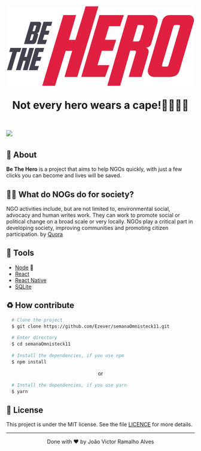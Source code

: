<h1 align="center">
	<img src="./frontend/src/assets/logo.svg"/>
	<p>Not every hero wears a cape!🦸‍♂️🦸‍♀️</p>
</h1>

<h1>
	<img 
		src="https://ik.imagekit.io/dwei78ukbe/bethehero_c4wl1D8YE.png"
	/>
</h1>

## 📕 About

**Be The Hero** is a project that aims to help NGOs quickly, with just a few clicks you can become and lives will be saved.

## 🦸‍♀️ What do NOGs do for society?

NGO activities include, but are not limited to, environmental social, advocacy and human writes work. They can work to promote social or political change on a broad scale or very locally. NGOs play a critical part in developing society, improving communities and promoting citizen participation.
by <a href="https://www.quora.com/What-is-the-importance-of-NGOs-in-society">
Quora</a>

## 🔨 Tools

- [Node](https://nodejs.org) 💚
- [React](https://reactjs.org)
- [React Native](https://reactnative.dev)
- [SQLite](https://www.sqlite.org/index.html)

## ♻️ How contribute

```bash
  # Clone the project
  $ git clone https://github.com/Ezever/semanaOmnisteck11.git
```

```bash
  # Enter directory
  $ cd semanaOmnisteck11
```

```bash
  # Install the dependencies, if you use npm
  $ npm install
```

<p align="center">or</p>

```bash
  # Install the dependencies, if you use yarn
  $ yarn
```

## 📜 License

This project is under the MIT license. See the file <a href="https://github.com/Ezever/semanaOmnisteck11/blob/master/LICENSE">LICENCE</a> for more details.

---

<p align="center">Done with ❤️ by João Victor Ramalho Alves</p>